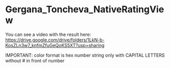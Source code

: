 # Gergana_Toncheva_NativeRatingView
You can see a video with the result here: https://drive.google.com/drive/folders/1LkN-b-KosZLn3w7_knfmZfuGeQoKS5XT?usp=sharing

IMPORTANT:
color format is hex number string only with CAPITAL LETTERS without # in front of number 
